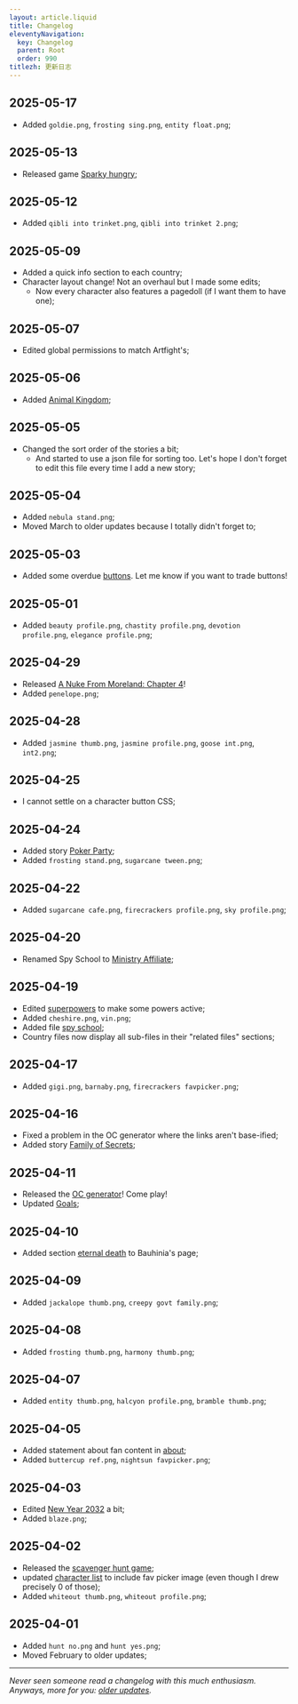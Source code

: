 ```yaml
---
layout: article.liquid
title: Changelog
eleventyNavigation:
  key: Changelog
  parent: Root
  order: 990
titlezh: 更新日志
---
```


## 2025-05-17

- Added `goldie.png`, `frosting sing.png`, `entity float.png`;

## 2025-05-13

- Released game [Sparky hungry](https://tofutush.itch.io/sparky-hungry);

## 2025-05-12

- Added `qibli into trinket.png`, `qibli into trinket 2.png`;

## 2025-05-09

- Added a quick info section to each country;
- Character layout change! Not an overhaul but I made some edits;
  - Now every character also features a pagedoll (if I want them to have one);

## 2025-05-07

- Edited global permissions to match Artfight's;

## 2025-05-06

- Added [Animal Kingdom](/world/animal-kingdom/);

## 2025-05-05

- Changed the sort order of the stories a bit;
	- And started to use a json file for sorting too. Let's hope I don't forget to edit this file every time I add a new story;

## 2025-05-04

- Added `nebula stand.png`;
- Moved March to older updates because I totally didn't forget to;

## 2025-05-03

- Added some overdue [buttons](/misc/links/). Let me know if you want to trade buttons!

## 2025-05-01

- Added `beauty profile.png`, `chastity profile.png`, `devotion profile.png`, `elegance profile.png`;

## 2025-04-29

- Released [A Nuke From Moreland: Chapter 4](/stories/a-nuke-from-moreland/chapter-4/)!
- Added `penelope.png`;

## 2025-04-28

- Added `jasmine thumb.png`, `jasmine profile.png`, `goose int.png`, `int2.png`;

## 2025-04-25

- I cannot settle on a character button CSS;

## 2025-04-24

- Added story [Poker Party](/stories/poker-party/);
- Added `frosting stand.png`, `sugarcane tween.png`;

## 2025-04-22

- Added `sugarcane cafe.png`, `firecrackers profile.png`, `sky profile.png`;

## 2025-04-20

- Renamed Spy School to [Ministry Affiliate](/world/bauhinia/flower-city/ministry-affiliate/);

## 2025-04-19

- Edited [superpowers](/world/superpowers/) to make some powers active;
- Added `cheshire.png`, `vin.png`;
- Added file [spy school](/world/bauhinia/flower-city/spy-school/);
- Country files now display all sub-files in their "related files" sections;

## 2025-04-17

- Added `gigi.png`, `barnaby.png`, `firecrackers favpicker.png`;

## 2025-04-16

- Fixed a problem in the OC generator where the links aren't base-ified;
- Added story [Family of Secrets](/stories/family-of-secrets/);

## 2025-04-11

- Released the [OC generator](/fun/generator/)! Come play!
- Updated [Goals](/goals/);

## 2025-04-10

- Added section [eternal death](/world/bauhinia/#eternal-death) to Bauhinia's page;

## 2025-04-09

- Added `jackalope thumb.png`, `creepy govt family.png`;

## 2025-04-08

- Added `frosting thumb.png`, `harmony thumb.png`;

## 2025-04-07

- Added `entity thumb.png`, `halcyon profile.png`, `bramble thumb.png`;

## 2025-04-05

- Added statement about fan content in [about](/about/#fan-content);
- Added `buttercup ref.png`, `nightsun favpicker.png`;

## 2025-04-03

- Edited [New Year 2032](/stories/new-year-2032/) a bit;
- Added `blaze.png`;

## 2025-04-02

- Released the [scavenger hunt game](/fun/hunt/);
- updated [character list](/characters/list/) to include fav picker image (even though I drew precisely 0 of those);
- Added `whiteout thumb.png`, `whiteout profile.png`;

## 2025-04-01

- Added `hunt no.png` and `hunt yes.png`;
- Moved February to older updates;

---

*Never seen someone read a changelog with this much enthusiasm. Anyways, more for you: [older updates](old/).*
